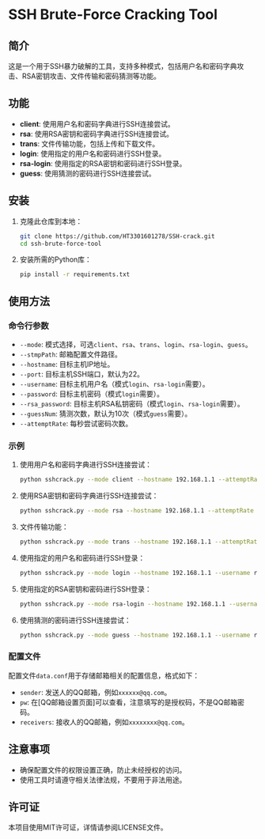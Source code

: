 # SSH Brute-Force Cracking Tool

## 简介

这是一个用于SSH暴力破解的工具，支持多种模式，包括用户名和密码字典攻击、RSA密钥攻击、文件传输和密码猜测等功能。

## 功能

- **client**: 使用用户名和密码字典进行SSH连接尝试。
- **rsa**: 使用RSA密钥和密码字典进行SSH连接尝试。
- **trans**: 文件传输功能，包括上传和下载文件。
- **login**: 使用指定的用户名和密码进行SSH登录。
- **rsa-login**: 使用指定的RSA密钥和密码进行SSH登录。
- **guess**: 使用猜测的密码进行SSH连接尝试。

## 安装

1. 克隆此仓库到本地：
    ```bash
    git clone https://github.com/HT3301601278/SSH-crack.git
    cd ssh-brute-force-tool
    ```

2. 安装所需的Python库：
    ```bash
    pip install -r requirements.txt
    ```

## 使用方法

### 命令行参数

- `--mode`: 模式选择，可选`client`、`rsa`、`trans`、`login`、`rsa-login`、`guess`。
- `--stmpPath`: 邮箱配置文件路径。
- `--hostname`: 目标主机IP地址。
- `--port`: 目标主机SSH端口，默认为22。
- `--username`: 目标主机用户名（模式`login`、`rsa-login`需要）。
- `--password`: 目标主机密码（模式`login`需要）。
- `--rsa_password`: 目标主机RSA私钥密码（模式`login`、`rsa-login`需要）。
- `--guessNum`: 猜测次数，默认为10次（模式`guess`需要）。
- `--attemptRate`: 每秒尝试密码次数。

### 示例

1. 使用用户名和密码字典进行SSH连接尝试：
    ```bash
    python sshcrack.py --mode client --hostname 192.168.1.1 --attemptRate 5
    ```

2. 使用RSA密钥和密码字典进行SSH连接尝试：
    ```bash
    python sshcrack.py --mode rsa --hostname 192.168.1.1 --attemptRate 5
    ```

3. 文件传输功能：
    ```bash
    python sshcrack.py --mode trans --hostname 192.168.1.1 --attemptRate 5
    ```

4. 使用指定的用户名和密码进行SSH登录：
    ```bash
    python sshcrack.py --mode login --hostname 192.168.1.1 --username root --password admin123456 --attemptRate 5
    ```

5. 使用指定的RSA密钥和密码进行SSH登录：
    ```bash
    python sshcrack.py --mode rsa-login --hostname 192.168.1.1 --username root --rsa_password my_rsa_password --attemptRate 5
    ```

6. 使用猜测的密码进行SSH连接尝试：
    ```bash
    python sshcrack.py --mode guess --hostname 192.168.1.1 --username root --password admin123456 --guessNum 10 --attemptRate 5
    ```

### 配置文件

配置文件`data.conf`用于存储邮箱相关的配置信息，格式如下：

- `sender`: 发送人的QQ邮箱，例如`xxxxxx@qq.com`。
- `pw`: 在[QQ邮箱设置页面]可以查看，注意填写的是授权码，不是QQ邮箱密码。
- `receivers`: 接收人的QQ邮箱，例如`xxxxxxxx@qq.com`。

## 注意事项

- 确保配置文件的权限设置正确，防止未经授权的访问。
- 使用工具时请遵守相关法律法规，不要用于非法用途。

## 许可证

本项目使用MIT许可证，详情请参阅LICENSE文件。